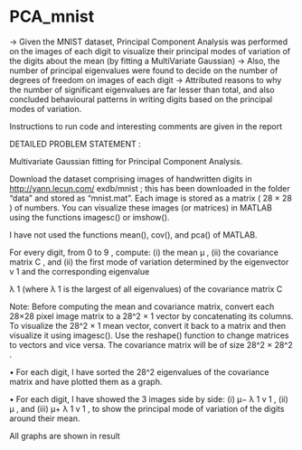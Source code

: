 # PCA_mnist

-> Given the MNIST dataset, Principal Component Analysis was performed on the images of each digit to visualize 
their principal modes of variation of the digits about the mean (by fitting a MultiVariate Gaussian) 
-> Also, the number of principal eigenvalues were found to decide on the number of degrees of freedom on
images of each digit
-> Attributed reasons to why the number of significant eigenvalues are far lesser than total, and also 
concluded behavioural patterns in writing digits based on the principal modes of variation.

Instructions to run code and interesting comments are given in the report

DETAILED PROBLEM STATEMENT :

Multivariate Gaussian fitting for Principal Component Analysis.

Download the dataset comprising images of handwritten digits in http://yann.lecun.com/
exdb/mnist ; this has been downloaded in the folder “data” and stored as “mnist.mat”.
Each image is stored as a matrix ( 28 × 28 ) of numbers. You can visualize these images (or
matrices) in MATLAB using the functions imagesc() or imshow(). 

I have not used the functions mean(), cov(), and pca() of MATLAB.

For every digit, from 0 to 9 , compute:
(i) the mean μ ,
(ii) the covariance matrix C , and
(ii) the first mode of variation determined by the eigenvector v 1 and the corresponding eigenvalue

λ 1 (where λ 1 is the largest of all eigenvalues) of the covariance matrix C 

Note: Before computing the mean and covariance matrix, convert each 28×28 pixel image matrix
to a 28^2 × 1 vector by concatenating its columns. To visualize the 28^2 × 1 mean vector, convert
it back to a matrix and then visualize it using imagesc(). Use the reshape() function to change
matrices to vectors and vice versa. The covariance matrix will be of size 28^2 × 28^2 .

• For each digit, I have sorted the 28^2 eigenvalues of the covariance matrix and have plotted them as
a graph. 

•  For each digit, I have showed the 3 images side by side: (i) μ− λ 1 v 1 , (ii) μ , and (iii) μ+ λ 1 v 1 ,
to show the principal mode of variation of the digits around their mean. 

All graphs are shown in result
